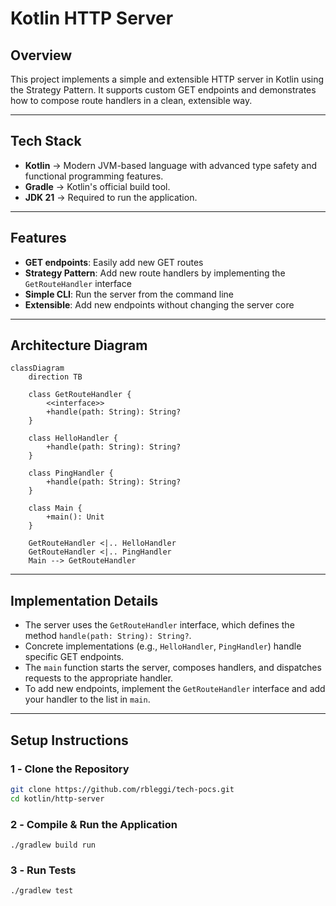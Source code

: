 # Kotlin HTTP Server

## Overview

This project implements a simple and extensible HTTP server in Kotlin using the Strategy Pattern. It supports custom GET endpoints and demonstrates how to compose route handlers in a clean, extensible way.

---

## **Tech Stack**

- **Kotlin** → Modern JVM-based language with advanced type safety and functional programming features.
- **Gradle** → Kotlin's official build tool.
- **JDK 21** → Required to run the application.

---

## Features
- **GET endpoints**: Easily add new GET routes
- **Strategy Pattern**: Add new route handlers by implementing the `GetRouteHandler` interface
- **Simple CLI**: Run the server from the command line
- **Extensible**: Add new endpoints without changing the server core

---

## Architecture Diagram

```mermaid
classDiagram
    direction TB

    class GetRouteHandler {
        <<interface>>
        +handle(path: String): String?
    }

    class HelloHandler {
        +handle(path: String): String?
    }

    class PingHandler {
        +handle(path: String): String?
    }

    class Main {
        +main(): Unit
    }

    GetRouteHandler <|.. HelloHandler
    GetRouteHandler <|.. PingHandler
    Main --> GetRouteHandler
```

---

## Implementation Details

- The server uses the `GetRouteHandler` interface, which defines the method `handle(path: String): String?`.
- Concrete implementations (e.g., `HelloHandler`, `PingHandler`) handle specific GET endpoints.
- The `main` function starts the server, composes handlers, and dispatches requests to the appropriate handler.
- To add new endpoints, implement the `GetRouteHandler` interface and add your handler to the list in `main`.

---

## **Setup Instructions**

### **1️ - Clone the Repository**

```bash
git clone https://github.com/rbleggi/tech-pocs.git
cd kotlin/http-server
```

### **2️ - Compile & Run the Application**

```shell
./gradlew build run
```

### **3️ - Run Tests**

```shell
./gradlew test
```
